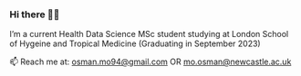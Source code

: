 ### Hi there 👋🏾

I’m a current Health Data Science MSc student studying at London School of Hygeine and Tropical Medicine (Graduating in September 2023)

📫 Reach me at: osman.mo94@gmail.com OR mo.osman@newcastle.ac.uk
<!--
**osman-mo94/osman-mo94** is a ✨ _special_ ✨ repository because its `README.md` (this file) appears on your GitHub profile.

Here are some ideas to get you started:

- 🔭 I’m currently working on ...
- 🌱 I’m currently learning ...
- 👯 I’m looking to collaborate on ...
- 🤔 I’m looking for help with ...
- 💬 Ask me about ...
- 📫 How to reach me: ...
- 😄 Pronouns: ...
- ⚡ Fun fact: ...
-->
